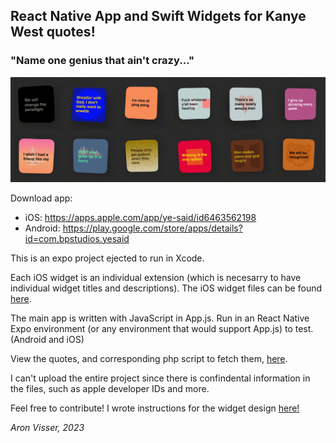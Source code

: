 <h2>React Native App and Swift Widgets for Kanye West quotes!</h2>
<h3>"Name one genius that ain't crazy..."</h3>

<img src="./widget-preview-all.jpg" width="768" title="hover text">

Download app:
- iOS: https://apps.apple.com/app/ye-said/id6463562198
- Android: https://play.google.com/store/apps/details?id=com.bpstudios.yesaid

This is an expo project ejected to run in Xcode.

Each iOS widget is an individual extension (which is necesarry to have individual widget titles and descriptions). The iOS widget files can be found <a href="./ios-widgets">here</a>.

The main app is written with JavaScript in App.js. Run in an React Native Expo environment (or any environment that would support App.js) to test. (Android and iOS)

View the quotes, and corresponding php script to fetch them, <a href="./server-side">here</a>.

I can't upload the entire project since there is confindental information in the files, such as apple developer IDs and more.

Feel free to contribute! I wrote instructions for the widget design <a href="./android-widgets/README.md">here!</a>

<em>Aron Visser, 2023</em>


